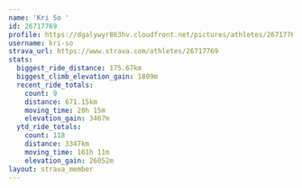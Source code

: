 ```yaml
---
name: 'Kri So '
id: 26717769
profile: https://dgalywyr863hv.cloudfront.net/pictures/athletes/26717769/7761026/14/large.jpg
username: kri-so
strava_url: https://www.strava.com/athletes/26717769
stats:
  biggest_ride_distance: 175.67km
  biggest_climb_elevation_gain: 1809m
  recent_ride_totals:
    count: 9
    distance: 671.15km
    moving_time: 28h 15m
    elevation_gain: 3467m
  ytd_ride_totals:
    count: 118
    distance: 3347km
    moving_time: 161h 11m
    elevation_gain: 26052m
layout: strava_member
--- 
```

